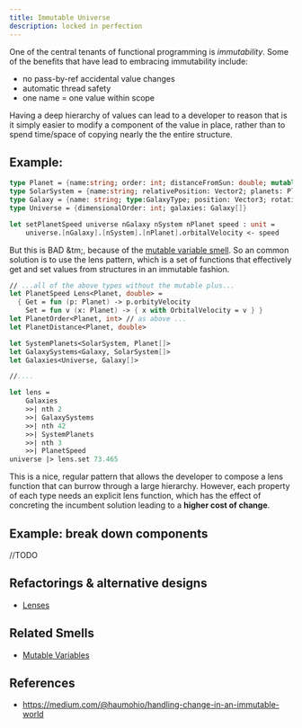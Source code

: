 ```yaml
---
title: Immutable Universe
description: locked in perfection
---
```


One of the central tenants of functional programming is _immutability_.
Some of the benefits that have lead to embracing immutability include:
- no pass-by-ref accidental value changes
- automatic thread safety
- one name = one value within scope

Having a deep hierarchy of values can lead to a developer to reason that is it simply easier to modify a component of the value in place, rather than to spend time/space of copying nearly the the entire structure.

## Example: 

```fsharp
type Planet = {name:string; order: int; distanceFromSun: double; mutable orbitalVelocity:double}
type SolarSystem = {name:string; relativePosition: Vector2; planets: Planet[]}
type Galaxy = {name: string; type:GalaxyType; position: Vector3; rotationalVelocity: double; systems: SolarSystem[]}
type Universe = {dimensionalOrder: int; galaxies: Galaxy[]}

let setPlanetSpeed universe nGalaxy nSystem nPlanet speed : unit =
    universe.[nGalaxy].[nSystem].[nPlanet].orbitalVelocity <- speed
```

But this is BAD &tm;, because of the [mutable variable smell](mutable-variables.md).  So an common solution is to use the lens pattern, which is a set of functions that effectively get and set values from structures in an immutable fashion.

```fsharp
// ...all of the above types without the mutable plus...
let PlanetSpeed Lens<Planet, double> =
  { Get = fun (p: Planet) -> p.orbityVelocity
    Set = fun v (x: Planet) -> { x with OrbitalVelocity = v } }
let PlanetOrder<Planet, int> // as above ...
let PlanetDistance<Planet, double>

let SystemPlanets<SolarSystem, Planet[]>
let GalaxySystems<Galaxy, SolarSystem[]>
let Galaxies<Universe, Galaxy[]>

//....

let lens = 
    Galaxies 
    >>| nth 2 
    >>| GalaxySystems 
    >>| nth 42 
    >>| SystemPlanets 
    >>| nth 3 
    >>| PlanetSpeed
universe |> lens.set 73.465
```

This is a nice, regular pattern that allows the developer to compose a lens function that can burrow through a large hierarchy.  However, each property of each type needs an explicit lens function, which has the effect of concreting the incumbent solution leading to a __higher cost of change__.

## Example: break down components
//TODO


## Refactorings & alternative designs
- [Lenses](https://medium.com/@haumohio/focusing-in-on-change-with-lenses)

## Related Smells
- [Mutable Variables](mutable-variables)

## References
- <https://medium.com/@haumohio/handling-change-in-an-immutable-world>